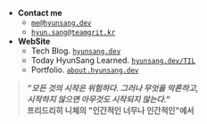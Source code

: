 - **Contact me**
  - [`me@hyunsang.dev`](mailto:me@hyunsang.dev)
  - [`hyun.sang@teamgrit.kr`](mailto:hyun.sang@teamgrit.kr)
- **WebSite**
  - Tech Blog. [`hyunsang.dev`](hyunsang.dev)
  - Today HyunSang Learned. [`hyunsang.dev/TIL`](hyunsang.dev/TIL)
  - Portfolio. [`about.hyunsang.dev`](about.hyunsang.dev)

> ***”모든 것의 시작은 위험하다. 그러나 무엇을 막론하고,  
> 시작하지 않으면 아무것도 시작되지 않는다."***  
> **프리드리히 니체의 "인간적인 너무나 인간적인"에서**
